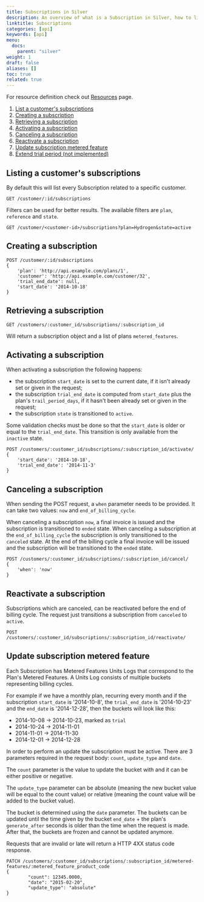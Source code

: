```yaml
---
title: Subscriptions in Silver
description: An overview of what is a Subscription in Silver, how to list a customer's subscriptions, as well as the basic operations it supports, like create, activate, cancel and more.
linktitle: Subscriptions
categories: [api]
keywords: [api]
menu:
  docs:
    parent: "silver"
weight: 1
draft: false
aliases: []
toc: true
related: true
---
```


For resource definition check out [Resources](Resources#subscription) page.

1. [List a customer's subscriptions](#listing-a-customers-subscriptions)
2. [Creating a subscription](#creating-a-subscription)
3. [Retrieving a subscription](#retrieving-a-subscription)
4. [Activating a subscription](#activating-a-subscription)
5. [Canceling a subscription](#canceling-a-subscription)
6. [Reactivate a subscription](#reactivate-a-subscription)
7. [Update subscription metered feature](#update-subscription-metered-feature)
8. [Extend trial period (not implemented)](#extend-trial-period)

## Listing a customer's subscriptions
By default this will list every Subscription related to a specific customer.
```
GET /customer/:id/subscriptions
```
Filters can be used for better results. The available filters are `plan`, `reference` and `state`.
```
GET /customer/<customer-id>/subscriptions?plan=Hydrogen&state=active
```
## Creating a subscription
```
POST /customer/:id/subscriptions
{
    'plan': 'http://api.example.com/plans/1',
    'customer': 'http://api.example.com/customer/32',
    'trial_end_date': null,
    'start_date': '2014-10-18'
}
```
## Retrieving a subscription
```
GET /customers/:customer_id/subscriptions/:subscription_id
```
Will return a subscription object and a list of plans `metered_features`.

## Activating a subscription
When activating a subscription the following happens:
* the subscription `start_date` is set to the current date, if it isn't already set or given in the request;
* the subscription `trial_end_date` is computed from `start_date` plus the plan's `trail_period_days`, if it hasn't been already set or given in the request;
* the subscription `state` is transitioned to `active`.

Some validation checks must be done so that the `start_date` is older or equal to the `trial_end_date`. This transition is only available from the `inactive` state.

```
POST /customers/:customer_id/subscriptions/:subscription_id/activate/
{
    'start_date': '2014-10-18',
    'trial_end_date': '2014-11-3'
}
```

## Canceling a subscription
When sending the POST request, a `when` parameter needs to be provided. It can take two values: `now` and `end_of_billing_cycle`.

When canceling a subscription `now`, a final invoice is issued and the subscription is transitioned to `ended` state.
When canceling a subscription at the `end_of_billing_cycle` the subscription is only transitioned to the `canceled` state. At the end of the billing cycle a final invoice will be issued and the subscription will be transitioned to the `ended` state.

```
POST /customers/:customer_id/subscriptions/:subscription_id/cancel/
{
    'when': 'now'
}
```

## Reactivate a subscription
Subscriptions which are canceled, can be reactivated before the end of billing cycle. The request just transitions a subscription from `canceled` to `active`.
```
POST /customers/:customer_id/subscriptions/:subscription_id/reactivate/
```

## Update subscription metered feature
Each Subscription has Metered Features Units Logs that correspond to the Plan's Metered Features.
A Units Log consists of multiple buckets representing billing cycles.

For example if we have a monthly plan, recurring every month and if the subscription `start_date` is '2014-10-8', the `trial_end_date` is '2014-10-23' and the `end_date` is '2014-12-28', then the buckets will look like this:
* 2014-10-08 -> 2014-10-23, marked as `trial`
* 2014-10-24 -> 2014-11-01
* 2014-11-01 -> 2014-11-30
* 2014-12-01 -> 2014-12-28


In order to perform an update the subscription must be active.
There are 3 parameters required in the request body: `count`, `update_type` and `date`.

The `count` parameter is the value to update the bucket with and it can be either positive or negative.

The `update_type` parameter can be absolute (meaning the new bucket value will be equal to the count value) or relative (meaning the count value will be added to the bucket value).

The bucket is determined using the `date` parameter.
The buckets can be updated until the time given by the bucket `end_date` + the plan's `generate_after` seconds is older than the time when the request is made.
After that, the buckets are frozen and cannot be updated anymore.

Requests that are invalid or late will return a HTTP 4XX status code response.
```
PATCH /customers/:customer_id/subscriptions/:subscription_id/metered-features/:metered_feature_product_code
{
        "count": 12345.0000,
        "date": "2015-02-20",
        "update_type": "absolute"
}
```
